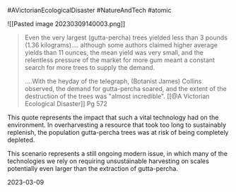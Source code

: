 #AVictorianEcologicalDisaster #NatureAndTech  #atomic 

![[Pasted image 20230309140003.png]]
>Even the very largest (gutta-percha) trees yielded less than 3 pounds (1.36 kilograms).... although some authors claimed higher average yields than 11 ounces, the mean yield was very small, and the relentless pressure of the market for more gum meant a constant search for more trees to supply the demand.
>
>....With the heyday of the telegraph, (Botanist James) Collins observed, the demand for gutta-percha soared, and the extent of the destruction of the trees was "almost incredible".
>[[@A Victorian Ecological Disaster]] Pg 572

This quote represents the impact that such a vital technology had on the environment. In overharvesting a resource that took too long to sustainably replenish, the population gutta-percha trees was at risk of being completely depleted.

This scenario represents a still ongoing modern issue, in which many of the technologies we rely on requiring unsustainable harvesting on scales potentially even larger than the extraction of gutta-percha.

2023-03-09